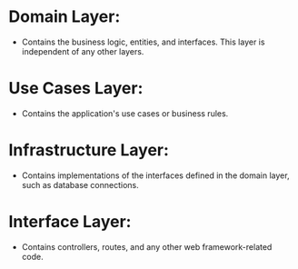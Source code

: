 # Domain Layer:
  - Contains the business logic, entities, and interfaces. This layer is independent of any other layers.
# Use Cases Layer: 
  - Contains the application's use cases or business rules.
# Infrastructure Layer:
  - Contains implementations of the interfaces defined in the domain layer, such as database connections.
# Interface Layer:
  - Contains controllers, routes, and any other web framework-related code.